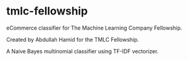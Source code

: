 # tmlc-fellowship
eCommerce classifier for The Machine Learning Company Fellowship.

Created by Abdullah Hamid for the TMLC Fellowship. 

A Naive Bayes multinomial classifier using TF-IDF vectorizer. 
